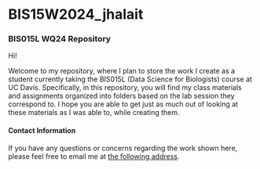 # BIS15W2024_jhalait

### BIS015L WQ24 Repository  
Hi!  

Welcome to my repository, where I plan to store the work I create as a student currently taking the BIS015L (Data Science for Biologists) course at UC Davis. Specifically, in this repository, you will find my class materials and assignments organized into folders based on the lab session they correspond to. I hope you are able to get just as much out of looking at these materials as I was able to, while creating them.  

#### Contact Information

If you have any questions or concerns regarding the work shown here, please feel free to email me at [the following address](mailto:jshalait@ucdavis.edu).
